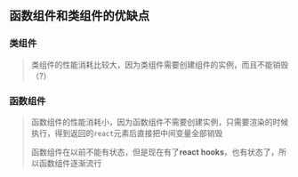 ## 函数组件和类组件的优缺点

### 类组件

> 类组件的性能消耗比较大，因为类组件需要创建组件的实例，而且不能销毁（?）



### 函数组件

> 函数组件的性能消耗小，因为函数组件不需要创建实例，只需要渲染的时候执行，得到返回的`react`元素后直接把中间变量全部销毁
>
> 函数组件在以前不能有状态，但是现在有了**react hooks**，也有状态了，所以函数组件逐渐流行

